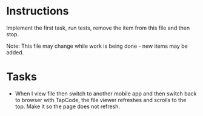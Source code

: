 # Instructions

Implement the first task, run tests, remove the item from this file and then stop.

Note: This file may change while work is being done - new items may be added.

# Tasks

- When I view file then switch to another mobile app and then switch back to browser with TapCode, the file viewer refreshes and scrolls to the top. Make it so the page does not refresh.
